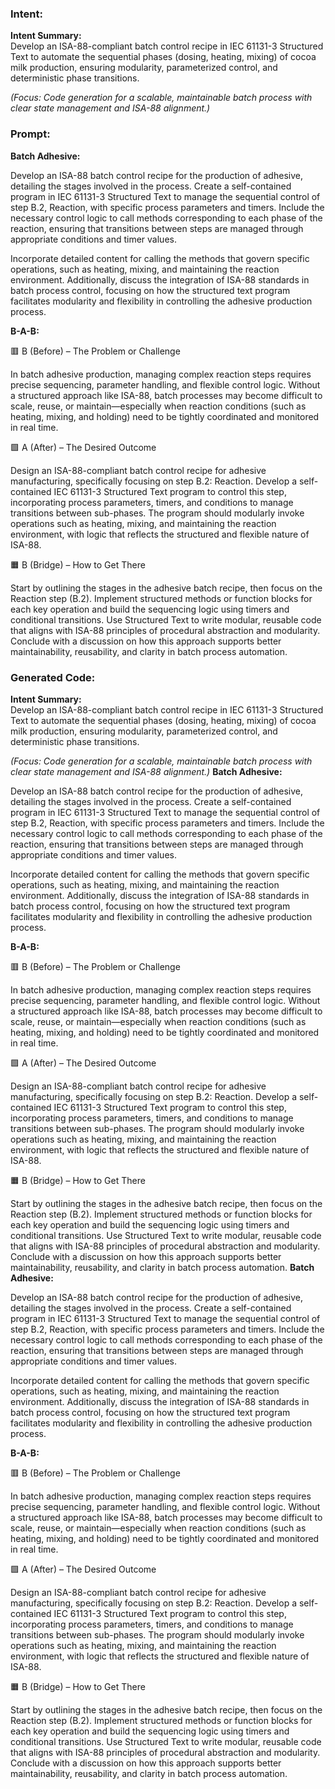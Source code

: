 ### Intent:
**Intent Summary:**  
Develop an ISA-88-compliant batch control recipe in IEC 61131-3 Structured Text to automate the sequential phases (dosing, heating, mixing) of cocoa milk production, ensuring modularity, parameterized control, and deterministic phase transitions.  

*(Focus: Code generation for a scalable, maintainable batch process with clear state management and ISA-88 alignment.)*

### Prompt:
**Batch Adhesive:**

Develop an ISA-88 batch control recipe for the production of adhesive, detailing the stages involved in the process. Create a self-contained program in IEC 61131-3 Structured Text to manage the sequential control of step B.2, Reaction, with specific process parameters and timers. Include the necessary control logic to call methods corresponding to each phase of the reaction, ensuring that transitions between steps are managed through appropriate conditions and timer values.

Incorporate detailed content for calling the methods that govern specific operations, such as heating, mixing, and maintaining the reaction environment. Additionally, discuss the integration of ISA-88 standards in batch process control, focusing on how the structured text program facilitates modularity and flexibility in controlling the adhesive production process.

**B-A-B:**

🟥 B (Before) – The Problem or Challenge

In batch adhesive production, managing complex reaction steps requires precise sequencing, parameter handling, and flexible control logic. Without a structured approach like ISA-88, batch processes may become difficult to scale, reuse, or maintain—especially when reaction conditions (such as heating, mixing, and holding) need to be tightly coordinated and monitored in real time.

🟩 A (After) – The Desired Outcome

Design an ISA-88-compliant batch control recipe for adhesive manufacturing, specifically focusing on step B.2: Reaction. Develop a self-contained IEC 61131-3 Structured Text program to control this step, incorporating process parameters, timers, and conditions to manage transitions between sub-phases. The program should modularly invoke operations such as heating, mixing, and maintaining the reaction environment, with logic that reflects the structured and flexible nature of ISA-88.

🟧 B (Bridge) – How to Get There

Start by outlining the stages in the adhesive batch recipe, then focus on the Reaction step (B.2). Implement structured methods or function blocks for each key operation and build the sequencing logic using timers and conditional transitions. Use Structured Text to write modular, reusable code that aligns with ISA-88 principles of procedural abstraction and modularity. Conclude with a discussion on how this approach supports better maintainability, reusability, and clarity in batch process automation.

### Generated Code:
**Intent Summary:**  
Develop an ISA-88-compliant batch control recipe in IEC 61131-3 Structured Text to automate the sequential phases (dosing, heating, mixing) of cocoa milk production, ensuring modularity, parameterized control, and deterministic phase transitions.  

*(Focus: Code generation for a scalable, maintainable batch process with clear state management and ISA-88 alignment.)*
**Batch Adhesive:**

Develop an ISA-88 batch control recipe for the production of adhesive, detailing the stages involved in the process. Create a self-contained program in IEC 61131-3 Structured Text to manage the sequential control of step B.2, Reaction, with specific process parameters and timers. Include the necessary control logic to call methods corresponding to each phase of the reaction, ensuring that transitions between steps are managed through appropriate conditions and timer values.

Incorporate detailed content for calling the methods that govern specific operations, such as heating, mixing, and maintaining the reaction environment. Additionally, discuss the integration of ISA-88 standards in batch process control, focusing on how the structured text program facilitates modularity and flexibility in controlling the adhesive production process.

**B-A-B:**

🟥 B (Before) – The Problem or Challenge

In batch adhesive production, managing complex reaction steps requires precise sequencing, parameter handling, and flexible control logic. Without a structured approach like ISA-88, batch processes may become difficult to scale, reuse, or maintain—especially when reaction conditions (such as heating, mixing, and holding) need to be tightly coordinated and monitored in real time.

🟩 A (After) – The Desired Outcome

Design an ISA-88-compliant batch control recipe for adhesive manufacturing, specifically focusing on step B.2: Reaction. Develop a self-contained IEC 61131-3 Structured Text program to control this step, incorporating process parameters, timers, and conditions to manage transitions between sub-phases. The program should modularly invoke operations such as heating, mixing, and maintaining the reaction environment, with logic that reflects the structured and flexible nature of ISA-88.

🟧 B (Bridge) – How to Get There

Start by outlining the stages in the adhesive batch recipe, then focus on the Reaction step (B.2). Implement structured methods or function blocks for each key operation and build the sequencing logic using timers and conditional transitions. Use Structured Text to write modular, reusable code that aligns with ISA-88 principles of procedural abstraction and modularity. Conclude with a discussion on how this approach supports better maintainability, reusability, and clarity in batch process automation. **Batch Adhesive:**

Develop an ISA-88 batch control recipe for the production of adhesive, detailing the stages involved in the process. Create a self-contained program in IEC 61131-3 Structured Text to manage the sequential control of step B.2, Reaction, with specific process parameters and timers. Include the necessary control logic to call methods corresponding to each phase of the reaction, ensuring that transitions between steps are managed through appropriate conditions and timer values.

Incorporate detailed content for calling the methods that govern specific operations, such as heating, mixing, and maintaining the reaction environment. Additionally, discuss the integration of ISA-88 standards in batch process control, focusing on how the structured text program facilitates modularity and flexibility in controlling the adhesive production process.

**B-A-B:**

🟥 B (Before) – The Problem or Challenge

In batch adhesive production, managing complex reaction steps requires precise sequencing, parameter handling, and flexible control logic. Without a structured approach like ISA-88, batch processes may become difficult to scale, reuse, or maintain—especially when reaction conditions (such as heating, mixing, and holding) need to be tightly coordinated and monitored in real time.

🟩 A (After) – The Desired Outcome

Design an ISA-88-compliant batch control recipe for adhesive manufacturing, specifically focusing on step B.2: Reaction. Develop a self-contained IEC 61131-3 Structured Text program to control this step, incorporating process parameters, timers, and conditions to manage transitions between sub-phases. The program should modularly invoke operations such as heating, mixing, and maintaining the reaction environment, with logic that reflects the structured and flexible nature of ISA-88.

🟧 B (Bridge) – How to Get There

Start by outlining the stages in the adhesive batch recipe, then focus on the Reaction step (B.2). Implement structured methods or function blocks for each key operation and build the sequencing logic using timers and conditional transitions. Use Structured Text to write modular, reusable code that aligns with ISA-88 principles of procedural abstraction and modularity. Conclude with a discussion on how this approach supports better maintainability, reusability, and clarity in batch process automation.
